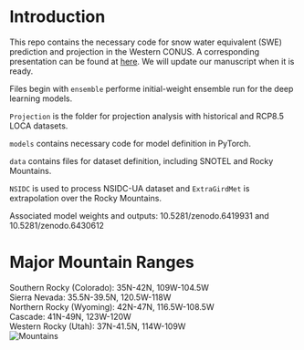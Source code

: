 # Introduction


This repo contains the necessary code for snow water equivalent (SWE) prediction and projection in the Western CONUS. A corresponding presentation can be found at [here](https://www.essoar.org/doi/abs/10.1002/essoar.10509011.1). We will update our manuscript when it is ready.  

Files begin with ```ensemble``` performe initial-weight ensemble run for the deep learning models. 

```Projection``` is the folder for projection analysis with historical and RCP8.5 LOCA datasets.  

```models``` contains necessary code for model definition in PyTorch.  

```data``` contains files for dataset definition, including SNOTEL and Rocky Mountains.

```NSIDC``` is used to process NSIDC-UA dataset and ```ExtraGirdMet``` is extrapolation over the Rocky Mountains. 


Associated model weights and outputs: 10.5281/zenodo.6419931 and 10.5281/zenodo.6430612 


# Major Mountain Ranges

Southern Rocky (Colorado): 35N-42N, 109W-104.5W    
Sierra Nevada: 35.5N-39.5N, 120.5W-118W    
Northern Rocky (Wyoming): 42N-47N, 116.5W-108.5W    
Cascade: 41N-49N, 123W-120W    
Western Rocky (Utah): 37N-41.5N, 114W-109W    
![Mountains](Mountains.png, "MountainRanges")    


